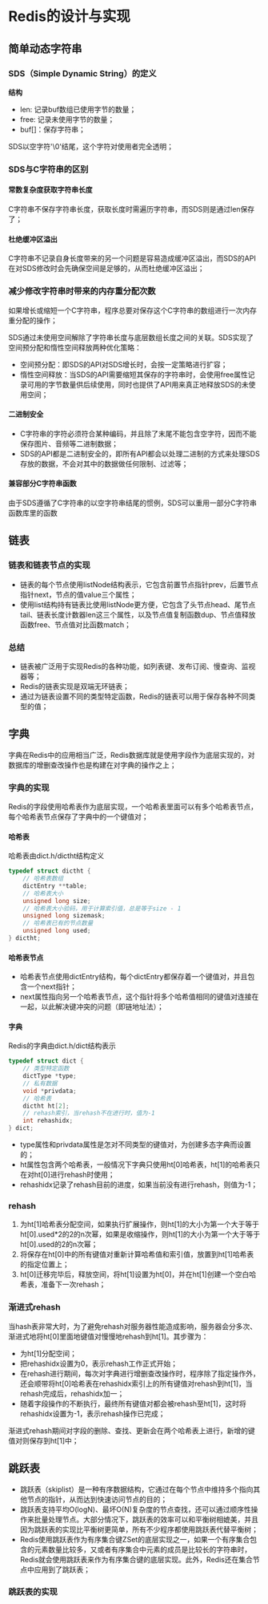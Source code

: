 # Redis的设计与实现

## 简单动态字符串

### SDS（Simple Dynamic String）的定义

**结构**

- len: 记录buf数组已使用字节的数量；
- free: 记录未使用字节的数量；
- buf[]：保存字符串；

SDS以空字符'\0'结尾，这个字符对使用者完全透明；

### SDS与C字符串的区别

#### 常数复杂度获取字符串长度

C字符串不保存字符串长度，获取长度时需遍历字符串，而SDS则是通过len保存了；

#### 杜绝缓冲区溢出

C字符串不记录自身长度带来的另一个问题是容易造成缓冲区溢出，而SDS的API在对SDS修改时会先确保空间是足够的，从而杜绝缓冲区溢出；

### 减少修改字符串时带来的内存重分配次数

如果增长或缩短一个C字符串，程序总要对保存这个C字符串的数组进行一次内存重分配的操作；

SDS通过未使用空间解除了字符串长度与底层数组长度之间的关联。SDS实现了空间预分配和惰性空间释放两种优化策略：

- 空间预分配：即SDS的API对SDS增长时，会按一定策略进行扩容；
- 惰性空间释放：当SDS的API需要缩短其保存的字符串时，会使用free属性记录可用的字节数量供后续使用，同时也提供了API用来真正地释放SDS的未使用空间；

#### 二进制安全

- C字符串的字符必须符合某种编码，并且除了末尾不能包含空字符，因而不能保存图片、音频等二进制数据；
- SDS的API都是二进制安全的，即所有API都会以处理二进制的方式来处理SDS存放的数据，不会对其中的数据做任何限制、过滤等；

#### 兼容部分C字符串函数

由于SDS遵循了C字符串的以空字符串结尾的惯例，SDS可以重用一部分C字符串函数库里的函数

## 链表

### 链表和链表节点的实现

- 链表的每个节点使用listNode结构表示，它包含前置节点指针prev，后置节点指针next，节点的值value三个属性；
- 使用list结构持有链表比使用listNode更方便，它包含了头节点head、尾节点tail、链表长度计数器len这三个属性，以及节点值复制函数dup、节点值释放函数free、节点值对比函数match；

### 总结

- 链表被广泛用于实现Redis的各种功能，如列表键、发布订阅、慢查询、监视器等；
- Redis的链表实现是双端无环链表；
- 通过为链表设置不同的类型特定函数，Redis的链表可以用于保存各种不同类型的值；

## 字典

字典在Redis中的应用相当广泛，Redis数据库就是使用字段作为底层实现的，对数据库的增删查改操作也是构建在对字典的操作之上；

### 字典的实现

Redis的字段使用哈希表作为底层实现，一个哈希表里面可以有多个哈希表节点，每个哈希表节点保存了字典中的一个键值对；

#### 哈希表

哈希表由dict.h/dictht结构定义

```c
typedef struct dictht {
    // 哈希表数组
    dictEntry **table;
    // 哈希表大小
    unsigned long size;
    // 哈希表大小验码，用于计算索引值，总是等于size - 1
    unsigned long sizemask;
    // 哈希表已有的节点数量
    unsigned long used;
} dictht;
```

#### 哈希表节点

- 哈希表节点使用dictEntry结构，每个dictEntry都保存着一个键值对，并且包含一个next指针；
- next属性指向另一个哈希表节点，这个指针将多个哈希值相同的键值对连接在一起，以此解决键冲突的问题（即链地址法）；

#### 字典

Redis的字典由dict.h/dict结构表示

```c
typedef struct dict {
    // 类型特定函数
    dictType *type;
    // 私有数据
    void *privdata;
    // 哈希表
    dictht ht[2];
    // rehash索引，当rehash不在进行时，值为-1
    int rehashidx;
} dict;
```

- type属性和privdata属性是怎对不同类型的键值对，为创建多态字典而设置的；
- ht属性包含两个哈希表，一般情况下字典只使用ht[0]哈希表，ht[1]的哈希表只在对ht[0]进行rehash时使用；
- rehashidx记录了rehash目前的进度，如果当前没有进行rehash，则值为-1；

### rehash

1. 为ht[1]哈希表分配空间，如果执行扩展操作，则ht[1]的大小为第一个大于等于ht[0].used*2的2的n次幂，如果是收缩操作，则ht[1]的大小为第一个大于等于ht[0].used的2的n次幂；
2. 将保存在ht[0]中的所有键值对重新计算哈希值和索引值，放置到ht[1]哈希表的指定位置上；
3. ht[0]迁移完毕后，释放空间，将ht[1]设置为ht[0]，并在ht[1]创建一个空白哈希表，准备下一次rehash；

### 渐进式rehash

当hash表非常大时，为了避免rehash对服务器性能造成影响，服务器会分多次、渐进式地将ht[0]里面地键值对慢慢地rehash到ht[1]。其步骤为：

- 为ht[1]分配空间；
- 把rehashidx设置为0，表示rehash工作正式开始；
- 在rehash进行期间，每次对字典进行增删查改操作时，程序除了指定操作外，还会顺带将ht[0]哈希表在rehashidx索引上的所有键值对rehash到ht[1]，当rehash完成后，rehashidx加一；
- 随着字段操作的不断执行，最终所有键值对都会被rehash至ht[1]，这时将rehashidx设置为-1，表示rehash操作已完成；

渐进式rehash期间对字段的删除、查找、更新会在两个哈希表上进行，新增的键值对则保存到ht[1]中；

## 跳跃表

- 跳跃表（skiplist）是一种有序数据结构，它通过在每个节点中维持多个指向其他节点的指针，从而达到快速访问节点的目的；
- 跳跃表支持平均O(logN)、最坏O(N)复杂度的节点查找，还可以通过顺序性操作来批量处理节点。大部分情况下，跳跃表的效率可以和平衡树相媲美，并且因为跳跃表的实现比平衡树更简单，所有不少程序都使用跳跃表代替平衡树；
- Redis使用跳跃表作为有序集合键ZSet的底层实现之一，如果一个有序集合包含的元素数量比较多，又或者有序集合中元素的成员是比较长的字符串时，Redis就会使用跳跃表来作为有序集合键的底层实现。此外，Redis还在集合节点中应用到了跳跃表；

### 跳跃表的实现











